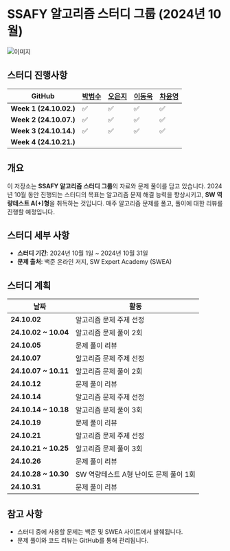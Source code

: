 # SSAFY 알고리즘 스터디 그룹 (2024년 10월)

![이미지](./mysterlee.png)

## 스터디 진행사항

| **GitHub**             | **[박범수](https://github.com/qkrqjatn218/MysterLee)** | **[오은지](https://github.com/oille12/MysterLee)** | **[이동욱](https://github.com/2Ludy/MysterLee)** | **[차윤영](https://github.com/yuncof/MysterLee)** |
| ---------------------- | ------------------------------------------------------ | -------------------------------------------------- | ------------------------------------------------ | ------------------------------------------------- |
| **Week 1 (24.10.02.)** | ✅                                                     | ✅                                                 | ✅                                               | ✅                                                |
| **Week 2 (24.10.07.)** | ✅                                                     | ✅                                                 | ✅                                               | ✅                                                |
| **Week 3 (24.10.14.)** | ✅                                                     | ✅                                                 | ✅                                               | ✅                                                |
| **Week 4 (24.10.21.)** |                                                        |                                                    |                                                  |                                                   |

## 개요

이 저장소는 **SSAFY 알고리즘 스터디 그룹**의 자료와 문제 풀이를 담고 있습니다. 2024년 10월 동안 진행되는 스터디의 목표는 알고리즘 문제 해결 능력을 향상시키고, **SW 역량테스트 A(+)형**을 취득하는 것입니다. 매주 알고리즘 문제를 풀고, 풀이에 대한 리뷰를 진행할 예정입니다.

## 스터디 세부 사항

- **스터디 기간**: 2024년 10월 1일 ~ 2024년 10월 31일
- **문제 출처**: 백준 온라인 저지, SW Expert Academy (SWEA)

## 스터디 계획

| 날짜                 | 활동                                   |
| -------------------- | -------------------------------------- |
| **24.10.02**         | 알고리즘 문제 주제 선정                |
| **24.10.02 ~ 10.04** | 알고리즘 문제 풀이 2회                 |
| **24.10.05**         | 문제 풀이 리뷰                         |
| **24.10.07**         | 알고리즘 문제 주제 선정                |
| **24.10.07 ~ 10.11** | 알고리즘 문제 풀이 2회                 |
| **24.10.12**         | 문제 풀이 리뷰                         |
| **24.10.14**         | 알고리즘 문제 주제 선정                |
| **24.10.14 ~ 10.18** | 알고리즘 문제 풀이 3회                 |
| **24.10.19**         | 문제 풀이 리뷰                         |
| **24.10.21**         | 알고리즘 문제 주제 선정                |
| **24.10.21 ~ 10.25** | 알고리즘 문제 풀이 3회                 |
| **24.10.26**         | 문제 풀이 리뷰                         |
| **24.10.28 ~ 10.30** | SW 역량테스트 A형 난이도 문제 풀이 1회 |
| **24.10.31**         | 문제 풀이 리뷰                         |

## 참고 사항

- 스터디 중에 사용할 문제는 백준 및 SWEA 사이트에서 발췌됩니다.
- 문제 풀이와 코드 리뷰는 GitHub를 통해 관리됩니다.
